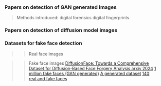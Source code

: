

### Papers on detection of GAN generated images

> Methods introduced:
> digital forensics
> digital fingerprints


### Papers on detection of diffusion model images



### Datasets for fake face detection


>> Real face images


>> Fake face images
>[DiffusionFace: Towards a Comprehensive Dataset for Diffusion-Based Face
Forgery Analysis arxiv 2024]([URL](https://arxiv.org/pdf/2403.18471v1))
>[1 million fake faces (GAN generated)](https://www.kaggle.com/datasets/tunguz/1-million-fake-faces/code)
>[A generated dataset](https://github.com/Robin-WZQ/AGFD-20K?tab=readme-ov-file)
>[140 real and fake faces](https://www.kaggle.com/datasets/xhlulu/140k-real-and-fake-faces)

 


